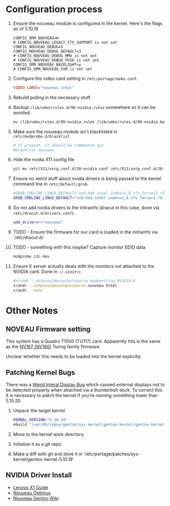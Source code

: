 
# Configuration process

1. Ensure the nouveau module is configured in the kernel. Here's the flags as of 5.10.19

    ```kernel
    CONFIG_DRM_NOUVEAU=m
    # CONFIG_NOUVEAU_LEGACY_CTX_SUPPORT is not set
    CONFIG_NOUVEAU_DEBUG=5
    CONFIG_NOUVEAU_DEBUG_DEFAULT=3
    # CONFIG_NOUVEAU_DEBUG_MMU is not set
    # CONFIG_NOUVEAU_DEBUG_PUSH is not set
    CONFIG_DRM_NOUVEAU_BACKLIGHT=y
    # CONFIG_DRM_NOUVEAU_SVM is not set
    ```
1. Configure the video card setting in `/etc/portage/make.conf`.

    ```ini
    VIDEO_CARDS="nouveau intel"
    ```
1. Rebuild pulling in the necessary stuff.
1. Backup `/lib/udev/rules.d/99-nvidia.rules` somewhere so it can be avoided.

    ```bash
    mv /lib/udev/rules.d/99-nvidia.rules /lib/udev/rules.d/99-nvidia.bak
    ```
1. Make sure the nouveau module isn't blacklisted in `/etc/modprobe.d/blacklist`

    ```ini
    # If present, it should be commented out
    #blacklist nouveau
    ```
1. Hide the nvidia X11 config file

    ```bash
    git mv /etc/X11/xorg.conf.d/20-nvidia.conf /etc/X11/xorg.conf.d/20-nvidia.bak
    ```
1. Ensure no weird stuff about nvidia drivers is being passed to the kernel command line in `/etc/default/grub`.

    ```bash
    #GRUB_CMDLINE_LINUX_DEFAULT="snd-hda-intel.index=1,0 zfs_force=1 rd.vconsole.keymap=dvorak video=efifb nvidia-drm.modeset=1
    GRUB_CMDLINE_LINUX_DEFAULT="snd-hda-intel.index=1,0 zfs_force=1 rd.vconsole.keymap=dvorak video=efifb"
    ```
1. Do not add nvidia drivers to the initramfs (dracut in this case, done via `/etc/dracut.d/drivers.conf`).

    ```bash
    add_drivers+="nouveau"
    ```
1. TODO - Ensure the firmware for our card is loaded in the initramfs via `/etc/dracut.d/
1. TODO - something with this maybe? Capture monitor EDID data

    ```bash
    modprobe i2c-dev
    ```
1. Ensure X server actually deals with the monitors not attached to the NVIDIA card. Done in `~/.xinitrc`

    ```bash
    #xrandr --setprovideroutputsource modesetting NVIDIA-0
    xrandr --setprovideroutputsource nouveau Intel
    xrandr --auto
    ```

# Other Notes

## NOVEAU Firmware setting

This system has a Quadro T1000 (TU117) card. Apparently this is the same as the [NV167 (NV160)](https://nouveau.freedesktop.org/CodeNames.html) Turing family firmware.

Unclear whether this needs to be loaded into the kernel explicitly

## Patching Kernel Bugs

There was a [Weird Interal Display Bug](https://bugzilla.redhat.com/show_bug.cgi?id=1896904) which caused external displays not to be detected properly when attached via a thunderbolt dock. To correct this it is necessary to patch the kernel if you're running something lower than 5.10.20.

1. Unpack the target kernel

    ```bash
    KERNEL_VERSION="5.10.19"
    ebuild "/var/db/repos/gentoo/sys-kernel/gentoo-kernel/gentoo-kernel-${KERNEL_VERSION}.ebuild" clean prepare
    ```
1. Move to the kernel work directory.
1. Initialize it as a git repo.
1. Make a diff with git and store it in '/etc/portage/patches/sys-kernel/gentoo-kernel-5.10.19'


## NVIDIA Driver Install

* [Lenovo X1 Guide](https://wiki.gentoo.org/wiki/Lenovo_ThinkPad_X1_Extreme)
* [Nouveau Optimus](https://nouveau.freedesktop.org/Optimus.html)
* [Nouveau Gentoo Wiki](https://wiki.gentoo.org/wiki/Nouveau)
